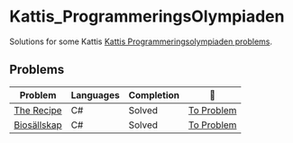 # Kattis_ProgrammeringsOlympiaden
Solutions for some Kattis [Kattis Programmeringsolympiaden problems](https://po.kattis.com/). 

## Problems
| Problem | Languages | Completion | :link: |
|-|-|-|-|
| [The Recipe](https://github.com/Arnith86/Kattis_ProgrammeringsOlympiaden/tree/main/The%20Recipe) | C# | Solved | [To Problem](https://po.kattis.com/problems/receptet) |
| [Biosällskap](https://github.com/Arnith86/Kattis_ProgrammeringsOlympiaden/tree/main/Bios%C3%A4llskap) | C# | Solved | [To Problem](https://po.kattis.com/problems/bio)